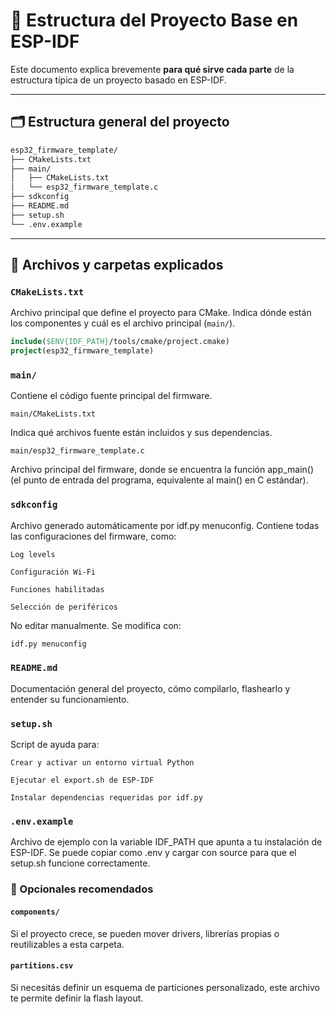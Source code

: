 # 📁 Estructura del Proyecto Base en ESP-IDF

Este documento explica brevemente **para qué sirve cada parte** de la estructura típica de un proyecto basado en ESP-IDF.

---

## 🗂️ Estructura general del proyecto

```bash
esp32_firmware_template/ 
├── CMakeLists.txt 
├── main/ 
│   ├── CMakeLists.txt 
│   └── esp32_firmware_template.c 
├── sdkconfig 
├── README.md 
├── setup.sh 
└── .env.example
```

---

## 📄 Archivos y carpetas explicados

### `CMakeLists.txt`
Archivo principal que define el proyecto para CMake. Indica dónde están los componentes y cuál es el archivo principal (`main/`).

```cmake
include($ENV{IDF_PATH}/tools/cmake/project.cmake)
project(esp32_firmware_template)

```

### `main/`

Contiene el código fuente principal del firmware.

`main/CMakeLists.txt`

Indica qué archivos fuente están incluidos y sus dependencias.

`main/esp32_firmware_template.c`

Archivo principal del firmware, donde se encuentra la función app_main() (el punto de entrada del programa, equivalente al main() en C estándar).

### `sdkconfig`

Archivo generado automáticamente por idf.py menuconfig. Contiene todas las configuraciones del firmware, como:

    Log levels

    Configuración Wi-Fi

    Funciones habilitadas

    Selección de periféricos

No editar manualmente. Se modifica con:
```bash
idf.py menuconfig
```

### `README.md`

Documentación general del proyecto, cómo compilarlo, flashearlo y entender su funcionamiento.

### `setup.sh`

Script de ayuda para:

    Crear y activar un entorno virtual Python

    Ejecutar el export.sh de ESP-IDF

    Instalar dependencias requeridas por idf.py

### `.env.example`

Archivo de ejemplo con la variable IDF_PATH que apunta a tu instalación de ESP-IDF. Se puede copiar como .env y cargar con source para que el setup.sh funcione correctamente.

### 🔁 Opcionales recomendados

#### `components/`

Si el proyecto crece, se pueden mover drivers, librerías propias o reutilizables a esta carpeta.

#### `partitions.csv`

Si necesitás definir un esquema de particiones personalizado, este archivo te permite definir la flash layout.